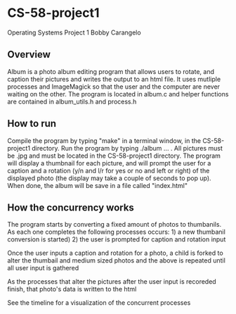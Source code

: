 # CS-58-project1
Operating Systems Project 1
Bobby Carangelo

## Overview

Album is a photo album editing program that allows users to rotate, and caption their pictures and writes the output to an html file. It uses mutliple processes and ImageMagick so that the user and the computer are never waiting on the other. The program is located in album.c and helper functions are contained in album_utils.h and process.h

## How to run

Compile the program by typing "make" in a terminal window, in the CS-58-project1 directory. Run the program by typing ./album <YOUR FIRST PICTURE.jpg> <YOUR SECOND PICTURE.jpg> ... <YOUR LAST PICTURE.jpg>. All pictures must be .jpg and must be located in the CS-58-project1 directory. The program will display a thumbnail for each picture, and will prompt the user for a caption and a rotation (y/n and l/r for yes or no and left or right) of the displayed photo (the display may take a couple of seconds to pop up). When done, the album will be save in a file called "index.html"

## How the concurrency works

 The program starts by converting a fixed amount of photos to thumbanils. As each one completes the following processes occurs:
    1) a new thumbanil conversion is started)
    2) the user is prompted for caption and rotation input
  
  Once the user inputs a caption and rotation for a photo, a child is forked to alter the thumbail and medium sized photos and the above is repeated until all user input is gathered
  
  As the processes that alter the pictures after the user input is recoreded finish, that photo's data is written to the html
  
  See the timeline for a visualization of the concurrent processes
